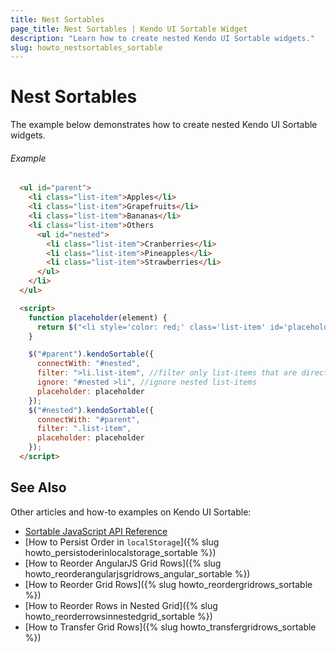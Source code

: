```yaml
---
title: Nest Sortables
page_title: Nest Sortables | Kendo UI Sortable Widget
description: "Learn how to create nested Kendo UI Sortable widgets."
slug: howto_nestsortables_sortable
---
```


# Nest Sortables

The example below demonstrates how to create nested Kendo UI Sortable widgets.

###### Example

```html
  <ul id="parent">
    <li class="list-item">Apples</li>
    <li class="list-item">Grapefruits</li>
    <li class="list-item">Bananas</li>
    <li class="list-item">Others
      <ul id="nested">
        <li class="list-item">Cranberries</li>
        <li class="list-item">Pineapples</li>
        <li class="list-item">Strawberries</li>
      </ul>
    </li>
  </ul>

  <script>
    function placeholder(element) {
      return $("<li style='color: red;' class='list-item' id='placeholder'>Drop Here!</li>");
    }

    $("#parent").kendoSortable({
      connectWith: "#nested",
      filter: ">li.list-item", //filter only list-items that are direct child of the Sortable container. Use ".list-item" to allow parent items to use the nested sortable.
      ignore: "#nested >li", //ignore nested list-items
      placeholder: placeholder
    });
    $("#nested").kendoSortable({
      connectWith: "#parent",
      filter: ".list-item",
      placeholder: placeholder
    });
  </script>
```

## See Also

Other articles and how-to examples on Kendo UI Sortable:

* [Sortable JavaScript API Reference](/api/javascript/ui/sortable)
* [How to Persist Order in `localStorage`]({% slug howto_persistoderinlocalstorage_sortable %})
* [How to Reorder AngularJS Grid Rows]({% slug howto_reorderangularjsgridrows_angular_sortable %})
* [How to Reorder Grid Rows]({% slug howto_reordergridrows_sortable %})
* [How to Reorder Rows in Nested Grid]({% slug howto_reorderrowsinnestedgrid_sortable %})
* [How to Transfer Grid Rows]({% slug howto_transfergridrows_sortable %})
